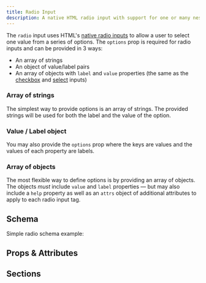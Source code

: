 ```yaml
---
title: Radio Input
description: A native HTML radio input with support for one or many nested options elements.
---
```


<InputPageHero title="Radio"></InputPageHero>

<page-toc></page-toc>

The `radio` input uses HTML's [native radio inputs](https://developer.mozilla.org/en-US/docs/Web/HTML/Element/input/radio) to allow a user to select one value from a series of options. The `options` prop is required for radio inputs and can be provided in 3 ways:

- An array of strings
- An object of value/label pairs
- An array of objects with `label` and `value` properties (the same as the [checkbox](/inputs/checkbox) and [select](/inputs/select) inputs)

### Array of strings

The simplest way to provide options is an array of strings. The provided strings will be used for both the label and the value of the option.

<example
name="Radio input"
file="_content/examples/radio/strings.vue"></example>

### Value / Label object

You may also provide the `options` prop where the keys are values and the values of each property are labels.

<example
name="Radio input"
file="_content/examples/radio/object.vue"></example>

### Array of objects

The most flexible way to define options is by providing an array of objects. The objects _must_ include `value` and `label` properties — but may also include a `help` property as well as an `attrs` object of additional attributes to apply to each radio input tag.

<example
name="Radio input"
file="_content/examples/radio/objects.vue"></example>

## Schema

Simple radio schema example:

<example
name="Schema"
file="_content/examples/radio/schema.vue"></example>

## Props & Attributes

<reference-table input="radio" :without="['prefix-icon', 'suffix-icon']" :data="[
  {prop: 'decorator-icon', type: 'String', default: '’’', description: 'Specifies <a href=&quot;/essentials/icons&quot;>an icon</a> to put in the <code>decoratorIcon</code> section. Shows when the radio is checked. Defaults to the <code>radioDecorator</code> icon.'},
  {prop: 'options', type: 'Array/Object', default: '[]', description: 'An object of value/label pairs or an array of strings, or an array of objects that <em>must</em> contain a label and value property.'}
  ]">
</reference-table>

## Sections

<section-keys-intro></section-keys-intro>

<div>
  <formkit-input-diagram
    class="input-diagram--radio radio-multiple"
    :schema="[
      {
        name: 'outer',
        children: [
          {
            name: 'fieldset',
            children: [
              {
                name: 'legend',
                content: 'Mowing time preference',
                class: 'margin-collapse',
                position: 'right',
              },
              {
                name: 'help',
                content: 'Choose which time is least disruptive to you.',
                position: 'right',
              },
              {
                name: 'options',
                position: 'right',
                children: [
                  {
                    name: 'option',
                    position: 'right',
                    children: [
                      {
                        name: 'wrapper',
                        position: 'right',
                        children: [
                          {
                            name: 'inner',
                            children: [
                              {
                                name: 'prefix',
                              },
                              {
                                name: 'input',
                              },
                              {
                                name: 'decorator',
                                children: [
                                  {
                                    name: 'decoratorIcon',
                                    content: '🔘',
                                  }
                                ]
                              },
                              {
                                name: 'suffix',
                              },
                            ]
                          },
                          {
                            name: 'label',
                            content: 'Morning',
                            position: 'right',
                            class: 'margin-standard center-vert'
                          }
                        ]
                      },
                      {
                        name: 'optionHelp',
                        content: 'We`ll come between 7-11 am on Tuesdays.',
                        position: 'right',
                      },
                    ]
                  }
                ]
              }
            ]
          },
          {
              name: 'messages',
              position: 'right',
              children: [
                {
                  name: 'message',
                  content: 'You must make a selection.',
                  position: 'right',
                }
              ]
            }
        ]
      }
    ]"
  >
  </formkit-input-diagram>
</div>

<reference-table type="sectionKeys" primary="section-key" :without="['prefixIcon', 'suffixIcon']" :data="[
  {'section-key': 'decorator', description: 'Responsible for the element immediately following the input element — usually used for styling.'},
  {'section-key': 'decoratorIcon', description: 'An element containing the decorator icon.'},
  {'section-key': 'legend', description: 'Responsible for the fieldset’s legend element.'},
  {'section-key': 'fieldset', description: 'Responsible for the fieldset when multiple options are available.'}, {'section-key': 'options', description: 'Responsible for the wrapper element around all of the option items.'},{'section-key': 'option', description: 'Responsible for the wrapper around each item in the options.'}]">
</reference-table>
